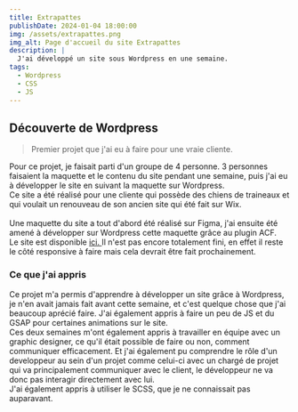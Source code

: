 ```yaml
---
title: Extrapattes
publishDate: 2024-01-04 18:00:00
img: /assets/extrapattes.png
img_alt: Page d'accueil du site Extrapattes
description: |
  J'ai développé un site sous Wordpress en une semaine. 
tags:
  - Wordpress
  - CSS
  - JS
---
```


## Découverte de Wordpress

> Premier projet que j'ai eu à faire pour une vraie cliente. 

Pour ce projet, je faisait parti d'un groupe de 4 personne. 3 personnes faisaient la maquette et le contenu du site pendant une semaine, puis j'ai eu à développer le site en suivant la maquette sur Wordpress. 
<br>
Ce site a été réalisé pour une cliente qui possède des chiens de traineaux et qui voulait un renouveau de son ancien site qui été fait sur Wix. 
<br><br>
Une maquette du site a tout d'abord été réalisé sur Figma, j'ai ensuite été amené à développer sur Wordpress cette maquette grâce au plugin ACF.
<br>
Le site est disponible <a href="https://mmi-interne.univ-smb.fr/noahheinrich/">ici. </a>Il n'est pas encore totalement fini, en effet il reste le côté responsive à faire mais cela devrait être fait prochainement.

### Ce que j'ai appris
Ce projet m'a permis d'apprendre à développer un site grâce à Wordpress, je n'en avait jamais fait avant cette semaine, et c'est quelque chose que j'ai beaucoup aprécié faire. 
J'ai également appris à faire un peu de JS et du GSAP pour certaines animations sur le site. 
<br>
Ces deux semaines m'ont également appris à travailler en équipe avec un graphic designer, ce qu'il était possible de faire ou non, comment communiquer efficacement. 
Et j'ai également pu comprendre le rôle d'un developpeur au sein d'un projet comme celui-ci avec un chargé de projet qui va principalement communiquer avec le client, le développeur ne va donc pas interagir directement avec lui. 
<br>
J'ai également appris à utiliser le SCSS, que je ne connaissait pas auparavant.
